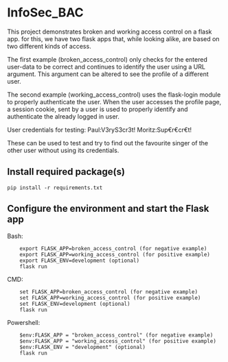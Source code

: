 # InfoSec_BAC

This project demonstrates broken and working access control on a flask app.
for this, we have two flask apps that, while looking alike, are based on two different kinds of access.


The first example (broken_access_control) only checks for the entered user-data to be correct and continues to identify the user using a URL argument.
This argument can be altered to see the profile of a different user.

The second example (working_access_control) uses the flask-login module to properly authenticate the user. When the user accesses the profile page, a session cookie, sent by a user is used to properly identify and authenticate the already logged in user.

User credentials for testing:
Paul:V3ryS3cr3t!
Moritz:Sup€r€cr€t!

These can be used to test and try to find out the favourite singer of the other user without using its credentials.

## Install required package(s)
```
pip install -r requirements.txt
```

## Configure the environment and start the Flask app

Bash:
```
    export FLASK_APP=broken_access_control (for negative example)
    export FLASK_APP=working_access_control (for positive example)
    export FLASK_ENV=development (optional)
    flask run
```
CMD:
```
    set FLASK_APP=broken_access_control (for negative example)
    set FLASK_APP=working_access_control (for positive example)
    set FLASK_ENV=development (optional)
    flask run
```
Powershell:
```
    $env:FLASK_APP = "broken_access_control" (for negative example)
    $env:FLASK_APP = "working_access_control" (for positive example)
    $env:FLASK_ENV = "development" (optional)
    flask run
```
